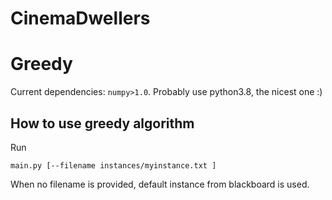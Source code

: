 # CinemaDwellers


# Greedy
Current dependencies: `numpy>1.0`. 
Probably use python3.8, the nicest one :) 

## How to use greedy algorithm

Run 

```main.py [--filename instances/myinstance.txt ]```

When no filename is provided, default instance from blackboard is used.

